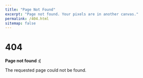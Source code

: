```yaml
---
title: "Page Not Found"
excerpt: "Page not found. Your pixels are in another canvas."
permalink: /404.html
sitemap: false
---
```


<div class="container">
  <h1>404</h1>

  <p><strong>Page not found :(</strong></p>
  <p>The requested page could not be found.</p>
</div>
